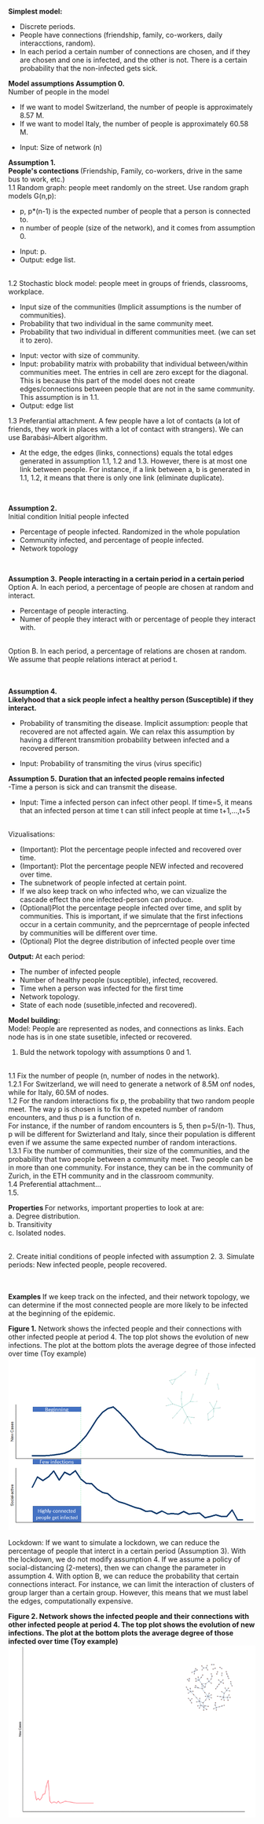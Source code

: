 <b> Simplest model: </b>
- Discrete periods.
- People have connections (friendship, family, co-workers, daily interacctions, random). 
- In each period a certain number of connections are chosen, and if they are chosen and one is infected, and the other is not. There is a certain probability that the non-infected gets sick.


<b> Model assumptions </b>
<b>Assumption 0. </b>
<br>
Number of people in the model </b>
- If we want to model Switzerland, the number of people is approximately 8.57 M.
- If we want to model Italy, the number of people is approximately 60.58 M.
* Input: Size of network (n)

<b>Assumption 1. </b>
<br>
<b>People's contections </b> (Friendship, Family, co-workers, drive in the same bus to work, etc.)
<br>
1.1 Random graph: people meet randomly on the street. Use random graph models G(n,p):
- p, p*(n-1) is the expected number of people that a person is connected to.
- n number of people (size of the network), and it comes from assumption 0.
* Input: p.
* Output: edge list.
<br>
1.2  Stochastic block model: people meet in groups of friends, classrooms, workplace. 

- Input size of the communities (Implicit assumptions is the number of communities).
- Probability that two individual in the same community meet.
- Probability that two individual in different communities meet. (we can set it to zero).
* Input: vector with size of community. 
* Input: probability matrix with probability that individual between/within communities meet. The entries in cell are zero except for the diagonal. This is because this part of the model does not create edges/connections between people that are not in the same community. This assumption is in 1.1.
* Output: edge list

1.3  Preferantial attachment. A few people have a lot of contacts (a lot of friends, they work in places with a lot of contact with strangers). We can use Barabási–Albert algorithm.


* At the edge, the edges (links, connections) equals the total edges generated in assumption 1.1, 1.2 and 1.3. However, there is at most one link between people. For instance, if a link between a, b is generated in 1.1, 1.2, it means that there is only one link (eliminate duplicate). 

<br>

<b>Assumption 2.</b>
<br>
</b>Initial condition</b>
Initial people infected
- Percentage of people infected. Randomized in the whole population
- Community infected, and percentage of people infected.
- Network topology
<br>

<b>Assumption 3.</b>
<b> People interacting in a certain period in a certain period  </b>
<br>
Option A. In each period, a percentage of people are chosen at random and interact.
- Percentage of people interacting.
- Numer of people they interact with  or percentage of people they interact with.
<br>
Option B. In each period, a percentage of relations are chosen at random. We assume that people relations interact at period t.
<br>


<br><br>
<b>Assumption 4.</b>
<br>
<b> Likelyhood that a sick people infect a healthy person (Susceptible) if they interact. </b>
- Probability of transmiting the disease.
Implicit assumption: people that recovered are not affected again. We can relax this assumption by having a different transmition probability between infected and a recovered person.
 *  Input: Probability of transmiting the virus (virus specific) 
 
 <b>Assumption 5.</b>
 <b> Duration that an infected people remains infected</b>
 <br>
 -Time a person is sick and can transmit the disease.
* Input: Time a infected person can infect other peopl. If time=5, it means that an infected person at time t can still infect people at time t+1,...,t+5

<br> Vizualisations: </b>
* (Important): Plot the percentage people infected and recovered over time.
* (Important): Plot the percentage people NEW infected and recovered over time.
* The subnetwork of people infected at certain point.
* If we also keep track on who infected who, we can vizualize the cascade effect tha  one infected-person can produce.  
* (Optional)Plot the percentage people infected over time, and split by communities. This is important, if we simulate that the first infections occur in a certain community, and the peprcerntage of people infected by communities will be different over time.
* (Optional) Plot the degree distribution of infected people over time 

<b> Output: </b>
At each period:
- The number of infected people
- Number of healthy people (susceptible), infected, recovered.
- Time when a person was infected for the first time
- Network topology.
- State of each node (susetible,infected and recovered).



<b>Model building: </b>
<br>
Model: People are represented as nodes, and connections as links. Each node has is in one state susetible, infected or recovered.
<br>
1. Buld the network topology with assumptions 0 and 1.
<br>
1.1 Fix the number of people (n, number of nodes in the network).
<br>
1.2.1 For Switzerland, we will need to generate a network of 8.5M onf nodes, while for Italy, 60.5M of nodes.
<br>
1.2 For the random interactions fix p, the probability that two random people meet. The way p is chosen is to fix the expeted number of random encounters, and thus p is a function of n.
<br>
For instance, if the number of random encounters is 5, then p=5/(n-1). Thus, p will be different for Swizterland and Italy, since their population is different even if we assume the same expected number of random interactions.
<br>
1.3.1 Fix the number of communities,  their size of the communities, and the probability that two people between a community meet. Two people can be in more than one community. For instance, they can be in the community of Zurich, in the ETH community and in the classroom community.
<br>
1.4 Preferential attachment...
<br>
1.5.
<br>


<b> Properties </b>
For networks, important properties to look at are:
<br>
a. Degree distribution.
<br>
b. Transitivity
<br>
c. Isolated nodes.






<br>
2. Create initial conditions of people infected with assumption 2.
3.  Simulate periods: New infected people, people recovered. 




<br> <br>
<b> Examples </b>
If we keep track on the infected, and their network topology, we can determine if the most connected people are more likely to be infected at the beginning of the epidemic.

<b>Figure 1.</b> Network shows the infected people and their connections with other infected people at period 4. The top plot shows the evolution of new infections. The plot at the bottom plots the average degree of those infected over time (Toy example)
![](output/simul.gif.gif)
<br>

Lockdown:
If we want to simulate a lockdown, we can reduce the percentage of people that interct in a certain period (Assumption 3).  With the lockdown, we do not modify assumption 4. If we assume a policy of social-distancing (2-meters), then we can change the parameter in assumption 4.
With option B, we can reduce the probability that certain connections interact. For instance, we can limit the interaction of clusters of group larger than a certain group. However, this means that we must label the edges, computationally expensive.

<b> Figure 2.<b> Network shows the infected people and their connections with other infected people at period 4. The top plot shows the evolution of new infections. The plot at the bottom plots the average degree of those infected over time (Toy example)
![](output/simul2.gif)
